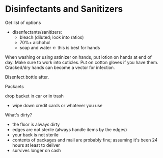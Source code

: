 # Disinfectants and Sanitizers

Get list of options
- disenfectants/sanitizers:
  - bleach (diluted; look into ratios)
  - 70%+ alchohol
  - soap and water <- this is best for hands
  
When washing or using satinizer on hands, put lotion on hands at end of day. Make sure to work into cuticles. Put on cotton gloves if you have them. Cracked/dry hands can become a vector for infection.

Disenfect bottle after.

Packaets

drop backet in car or in trash

- wipe down credit cards or whatever you use

What's dirty?

- the floor is always dirty
- edges are not sterile (always handle items by the edges)
- your back is not sterile
- contents of packages and mail are probably fine; assuming it's been 24 hours at least to deliver
- survives longer on cash
